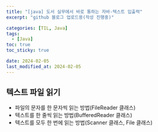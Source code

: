 ```yaml
---
title: "[java] 도서 실무에서 바로 통하는 자바-텍스트 입출력"
excerpt: "github 블로그 업로드용(작성 진행중)"

categories: [TIL, Java]
tags:
  - [Java]
toc: true
toc_sticky: true

date: 2024-02-05
last_modified_at: 2024-02-05
---
```


## 텍스트 파일 읽기

- 파일의 문자를 한 문자씩 읽는 방법(FileReader 클래스)
- 텍스트를 한 줄씩 읽는 방법(BufferedReader 클래스)
- 텍스트를 모두 한 번에 읽는 방법(Scanner 클래스, File 클래스)

